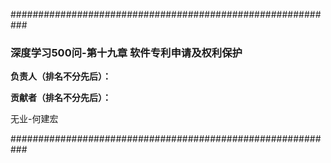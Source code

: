 ###########################################################

### 深度学习500问-第十九章 软件专利申请及权利保护

**负责人（排名不分先后）：**  

**贡献者（排名不分先后）：**  

无业-何建宏

###########################################################